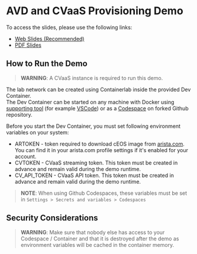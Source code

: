 # AVD and CVaaS Provisioning Demo

To access the slides, please use the following links:

- [Web Slides (Recommended)](https://arista-netdevops-community.github.io/avd-cvaas-demo/)
- [PDF Slides](https://github.com/arista-netdevops-community/avd-cvaas-demo/blob/gh-pages/avd_extended_workshop.pdf)

## How to Run the Demo

> **WARNING**: A CVaaS instance is required to run this demo.

The lab network can be created using Containerlab inside the provided Dev Container.  
The Dev Container can be started on any machine with Docker using [supporting tool](https://containers.dev/supporting) (for example [VSCode](https://code.visualstudio.com/)) or as a [Codespace](https://github.com/features/codespaces) on forked Github repository.

Before you start the Dev Container, you must set following environment variables on your system:

- ARTOKEN - token required to download cEOS image from [arista.com](https://www.arista.com/). You can find it in your arista.com profile settings if it's enabled for your account.
- CVTOKEN - CVaaS streaming token. This token must be created in advance and remain valid during the demo runtime.
- CV_API_TOKEN - CVaaS API token. This token must be created in advance and remain valid during the demo runtime.

> **NOTE**: When using Github Codespaces, these variables must be set in `Settings > Secrets and variables > Codespaces`

## Security Considerations

> **WARNING**: Make sure that nobody else has access to your Codespace / Container and that it is destroyed after the demo as environment variables will be cached in the container memory.
